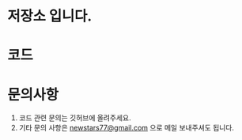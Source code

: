 # <Hello Coding R> 저장소 입니다.

# 코드

  
# 문의사항
1. 코드 관련 문의는 깃허브에 올려주세요.
2. 기타 문의 사항은
newstars77@gmail.com 으로 메일 보내주셔도 됩니다.
  
  
